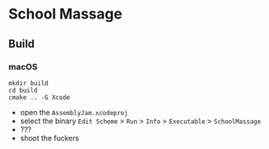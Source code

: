 # School Massage


## Build

### macOS
```
mkdir build
cd build
cmake .. -G Xcode
```

- open the `AssemblyJam.xcodeproj`
- select the binary `Edit Scheme` > `Run` > `Info` > `Executable` > `SchoolMassage`
- ???
- shoot the fuckers